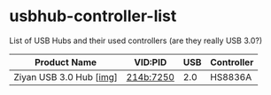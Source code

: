# usbhub-controller-list
List of USB Hubs and their used controllers (are they really USB 3.0?)


| Product Name      | VID:PID   | USB | Controller |
|-------------------|-----------|-----|------------|
| Ziyan USB 3.0 Hub [[img](images/Ziyan_USB_3.0_Hub.jpg)] | [214b:7250](devices/214b-7250.md) | 2.0 | HS8836A |
